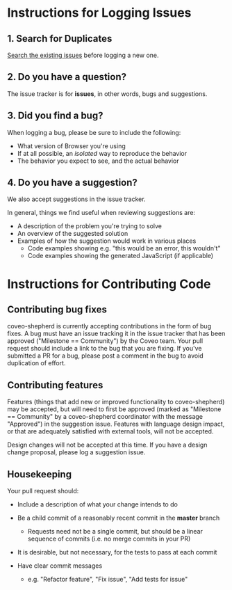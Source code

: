 # Instructions for Logging Issues

## 1. Search for Duplicates

[Search the existing issues](https://github.com/coveo/coveo-shepherd/issues) before logging a new one.

## 2. Do you have a question?

The issue tracker is for **issues**, in other words, bugs and suggestions.

## 3. Did you find a bug?

When logging a bug, please be sure to include the following:

 * What version of Browser you're using
 * If at all possible, an *isolated* way to reproduce the behavior
 * The behavior you expect to see, and the actual behavior


## 4. Do you have a suggestion?

We also accept suggestions in the issue tracker.

In general, things we find useful when reviewing suggestions are:

* A description of the problem you're trying to solve
* An overview of the suggested solution
* Examples of how the suggestion would work in various places
  * Code examples showing e.g. "this would be an error, this wouldn't"
  * Code examples showing the generated JavaScript (if applicable)

# Instructions for Contributing Code

## Contributing bug fixes

coveo-shepherd is currently accepting contributions in the form of bug fixes. A bug must have an issue tracking it in the issue tracker that has been approved ("Milestone == Community") by the Coveo team. Your pull request should include a link to the bug that you are fixing. If you've submitted a PR for a bug, please post a comment in the bug to avoid duplication of effort.

## Contributing features

Features (things that add new or improved functionality to coveo-shepherd) may be accepted, but will need to first be approved (marked as "Milestone == Community" by a coveo-shepherd coordinator with the message "Approved") in the suggestion issue. Features with language design impact, or that are adequately satisfied with external tools, will not be accepted.

Design changes will not be accepted at this time. If you have a design change proposal, please log a suggestion issue.


## Housekeeping

Your pull request should:

* Include a description of what your change intends to do
* Be a child commit of a reasonably recent commit in the **master** branch
    * Requests need not be a single commit, but should be a linear sequence of commits (i.e. no merge commits in your PR)

* It is desirable, but not necessary, for the tests to pass at each commit
* Have clear commit messages
    * e.g. "Refactor feature", "Fix issue", "Add tests for issue"

